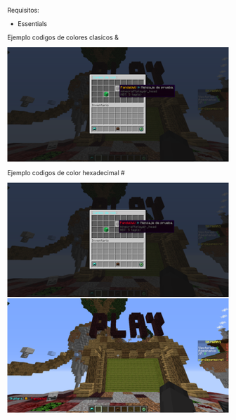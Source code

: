
Requisitos:
- Essentials

Ejemplo codigos de colores clasicos &

![.](https://raw.githubusercontent.com/PandaUwUxd/CommandPanels-Examples/main/CustomNick/Screenshots/2021-04-01_21.54.16.png)

Ejemplo codigos de color hexadecimal #

![.](https://raw.githubusercontent.com/PandaUwUxd/CommandPanels-Examples/main/CustomNick/Screenshots/2021-04-02_00.09.15.png)
![.](https://raw.githubusercontent.com/PandaUwUxd/CommandPanels-Examples/main/CustomNick/Screenshots/2021-04-02_00.10.15.png)
